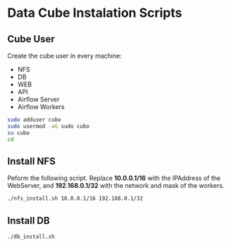 # Data Cube Instalation Scripts

## Cube User

Create the cube user in every machine:

* NFS
* DB
* WEB
* API
* Airflow Server
* Airflow Workers

```sh 
sudo adduser cubo
sudo usermod -aG sudo cubo
su cubo
cd
```

## Install NFS

Peform the following script. Replace **10.0.0.1/16** with the IPAddress of the WebServer, and **192.168.0.1/32** with the network and mask of the workers.

```sh 
./nfs_install.sh 10.0.0.1/16 192.168.0.1/32
```

## Install DB

```sh 
./db_install.sh
```


